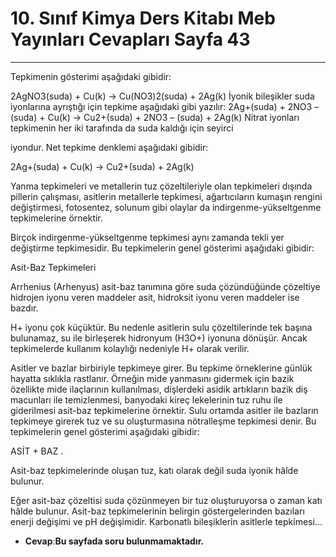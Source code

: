 # 10. Sınıf Kimya Ders Kitabı Meb Yayınları Cevapları Sayfa 43

---

Tepkimenin gösterimi aşağıdaki gibidir:

2AgNO3(suda) + Cu(k) → Cu(NO3)2(suda) + 2Ag(k) İyonik bileşikler suda iyonlarına ayrıştığı için tepkime aşağıdaki gibi yazılır: 2Ag+(suda) + 2NO3 – (suda) + Cu(k) → Cu2+(suda) + 2NO3 – (suda) + 2Ag(k) Nitrat iyonları tepkimenin her iki tarafında da suda kaldığı için seyirci

 iyondur. Net tepkime denklemi aşağıdaki gibidir:

2Ag+(suda) + Cu(k) → Cu2+(suda) + 2Ag(k)

Yanma tepkimeleri ve metallerin tuz çözeltileriyle olan tepkimeleri dışında pillerin çalışması, asitlerin metallerle tepkimesi, ağartıcıların kumaşın rengini değiştirmesi, fotosentez, solunum gibi olaylar da indirgenme-yükseltgenme tepkimelerine örnektir.

Birçok indirgenme-yükseltgenme tepkimesi aynı zamanda tekli yer değiştirme tepkimesidir. Bu tepkimelerin genel gösterimi aşağıdaki gibidir:

Asit-Baz Tepkimeleri

Arrhenius (Arhenyus) asit-baz tanımına göre suda çözündüğünde çözeltiye hidrojen iyonu veren maddeler asit, hidroksit iyonu veren maddeler ise bazdır.

H+ iyonu çok küçüktür. Bu nedenle asitlerin sulu çözeltilerinde tek başına bulunamaz, su ile birleşerek hidronyum (H3O+) iyonuna dönüşür. Ancak tepkimelerde kullanım kolaylığı nedeniyle H+ olarak verilir.

Asitler ve bazlar birbiriyle tepkimeye girer. Bu tepkime örneklerine günlük hayatta sıklıkla rastlanır. Örneğin mide yanmasını gidermek için bazik özellikte mide ilaçlarının kullanılması, dişlerdeki asidik artıkların bazik diş macunları ile temizlenmesi, banyodaki kireç lekelerinin tuz ruhu ile giderilmesi asit-baz tepkimelerine örnektir. Sulu ortamda asitler ile bazların tepkimeye girerek tuz ve su oluşturmasına nötralleşme tepkimesi denir. Bu tepkimelerin genel gösterimi aşağıdaki gibidir:

 ASİT + BAZ .

Asit-baz tepkimelerinde oluşan tuz, katı olarak değil suda iyonik hâlde bulunur.

Eğer asit-baz çözeltisi suda çözünmeyen bir tuz oluşturuyorsa o zaman katı hâlde bulunur. Asit-baz tepkimelerinin belirgin göstergelerinden bazıları enerji değişimi ve pH değişimidir. Karbonatlı bileşiklerin asitlerle tepkimesi…

-   **Cevap**:**Bu sayfada soru bulunmamaktadır.**